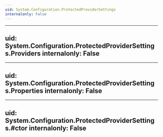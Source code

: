 ```yaml
---
uid: System.Configuration.ProtectedProviderSettings
internalonly: False
---
```


---
uid: System.Configuration.ProtectedProviderSettings.Providers
internalonly: False
---

---
uid: System.Configuration.ProtectedProviderSettings.Properties
internalonly: False
---

---
uid: System.Configuration.ProtectedProviderSettings.#ctor
internalonly: False
---
